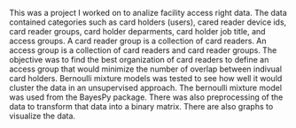 This was a project I worked on to analize facility access right data.  The data contained categories such as card holders (users), cared reader device ids, card reader groups, card holder deparments, card holder job title, and access groups.  A card reader group is a collection of card readers.  An access group is a collection of card readers and card reader groups.  The objective was to find the best organization of card readers to define an access group that would minimize the number of overlap between indivual card holders.  Bernoulli mixture models was tested to see how well it would cluster the data in an unsupervised approach.  The bernoulli mixture model was used from the BayesPy package.  There was also preprocessing of the data to transform that data into a binary matrix.  There are also graphs to visualize the data.



